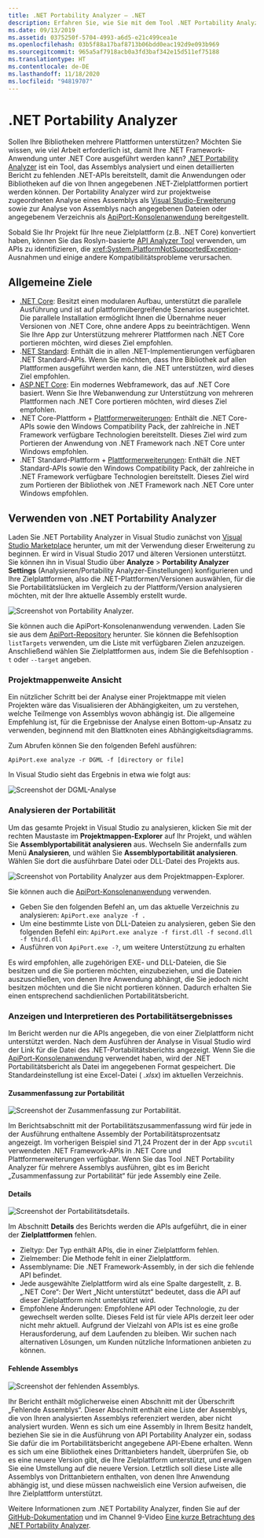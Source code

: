 ```yaml
---
title: .NET Portability Analyzer – .NET
description: Erfahren Sie, wie Sie mit dem Tool .NET Portability Analyzer bewerten, wie portabel Ihr Code zwischen den verschiedenen .NET-Implementierungen, wie .NET Core, .NET Standard, UWP und Xamarin, ist.
ms.date: 09/13/2019
ms.assetid: 0375250f-5704-4993-a6d5-e21c499cea1e
ms.openlocfilehash: 03b5f88a17baf8713b06bdd0eac192d9e093b969
ms.sourcegitcommit: 965a5af7918acb0a3fd3baf342e15d511ef75188
ms.translationtype: HT
ms.contentlocale: de-DE
ms.lasthandoff: 11/18/2020
ms.locfileid: "94819707"
---
```

# <a name="the-net-portability-analyzer"></a>.NET Portability Analyzer

Sollen Ihre Bibliotheken mehrere Plattformen unterstützen? Möchten Sie wissen, wie viel Arbeit erforderlich ist, damit Ihre .NET Framework-Anwendung unter .NET Core ausgeführt werden kann? [.NET Portability Analyzer](https://github.com/microsoft/dotnet-apiport) ist ein Tool, das Assemblys analysiert und einen detaillierten Bericht zu fehlenden .NET-APIs bereitstellt, damit die Anwendungen oder Bibliotheken auf die von Ihnen angegebenen .NET-Zielplattformen portiert werden können. Der Portability Analyzer wird zur projektweise zugeordneten Analyse eines Assemblys als [Visual Studio-Erweiterung](https://marketplace.visualstudio.com/items?itemName=ConnieYau.NETPortabilityAnalyzer) sowie zur Analyse von Assemblys nach angegebenen Dateien oder angegebenem Verzeichnis als [ApiPort-Konsolenanwendung](https://aka.ms/apiportdownload) bereitgestellt.

Sobald Sie Ihr Projekt für Ihre neue Zielplattform (z.B. .NET Core) konvertiert haben, können Sie das Roslyn-basierte [API Analyzer Tool](api-analyzer.md) verwenden, um APIs zu identifizieren, die <xref:System.PlatformNotSupportedException>-Ausnahmen und einige andere Kompatibilitätsprobleme verursachen.

## <a name="common-targets"></a>Allgemeine Ziele

- [.NET Core](../../core/introduction.md): Besitzt einen modularen Aufbau, unterstützt die parallele Ausführung und ist auf plattformübergreifende Szenarios ausgerichtet. Die parallele Installation ermöglicht Ihnen die Übernahme neuer Versionen von .NET Core, ohne andere Apps zu beeinträchtigen. Wenn Sie Ihre App zur Unterstützung mehrerer Plattformen nach .NET Core portieren möchten, wird dieses Ziel empfohlen.
- .[NET Standard](../net-standard.md): Enthält die in allen .NET-Implementierungen verfügbaren .NET Standard-APIs. Wenn Sie möchten, dass Ihre Bibliothek auf allen Plattformen ausgeführt werden kann, die .NET unterstützen, wird dieses Ziel empfohlen.
- [ASP.NET Core](/aspnet/core): Ein modernes Webframework, das auf .NET Core basiert. Wenn Sie Ihre Webanwendung zur Unterstützung von mehreren Plattformen nach .NET Core portieren möchten, wird dieses Ziel empfohlen.
- .NET Core-Plattform + [Plattformerweiterungen](../../core/porting/windows-compat-pack.md): Enthält die .NET Core-APIs sowie den Windows Compatibility Pack, der zahlreiche in .NET Framework verfügbare Technologien bereitstellt. Dieses Ziel wird zum Portieren der Anwendung von .NET Framework nach .NET Core unter Windows empfohlen.
- .NET Standard-Plattform + [Plattformerweiterungen](../../core/porting/windows-compat-pack.md): Enthält die .NET Standard-APIs sowie den Windows Compatibility Pack, der zahlreiche in .NET Framework verfügbare Technologien bereitstellt. Dieses Ziel wird zum Portieren der Bibliothek von .NET Framework nach .NET Core unter Windows empfohlen.

## <a name="how-to-use-the-net-portability-analyzer"></a>Verwenden von .NET Portability Analyzer

Laden Sie .NET Portability Analyzer in Visual Studio zunächst von [Visual Studio Marketplace](https://marketplace.visualstudio.com/items?itemName=ConnieYau.NETPortabilityAnalyzer) herunter, um mit der Verwendung dieser Erweiterung zu beginnen. Er wird in Visual Studio 2017 und älteren Versionen unterstützt. Sie können ihn in Visual Studio über **Analyze** > **Portability Analyzer Settings** (Analysieren/Portability Analyzer-Einstellungen) konfigurieren und Ihre Zielplattformen, also die .NET-Plattformen/Versionen auswählen, für die Sie Portabilitätslücken im Vergleich zu der Plattform/Version analysieren möchten, mit der Ihre aktuelle Assembly erstellt wurde.

![Screenshot von Portability Analyzer.](./media/portability-analyzer/portability-screenshot.png)

Sie können auch die ApiPort-Konsolenanwendung verwenden. Laden Sie sie aus dem [ApiPort-Repository](https://aka.ms/apiportdownload) herunter. Sie können die Befehlsoption `listTargets` verwenden, um die Liste mit verfügbaren Zielen anzuzeigen. Anschließend wählen Sie Zielplattformen aus, indem Sie die Befehlsoption `-t` oder `--target` angeben.

### <a name="solution-wide-view"></a>Projektmappenweite Ansicht

Ein nützlicher Schritt bei der Analyse einer Projektmappe mit vielen Projekten wäre das Visualisieren der Abhängigkeiten, um zu verstehen, welche Teilmenge von Assemblys wovon abhängig ist. Die allgemeine Empfehlung ist, für die Ergebnisse der Analyse einen Bottom-up-Ansatz zu verwenden, beginnend mit den Blattknoten eines Abhängigkeitsdiagramms.

Zum Abrufen können Sie den folgenden Befehl ausführen:

```console
ApiPort.exe analyze -r DGML -f [directory or file]
```

In Visual Studio sieht das Ergebnis in etwa wie folgt aus:

![Screenshot der DGML-Analyse](./media/portability-analyzer/dgml-example.png)

### <a name="analyze-portability"></a>Analysieren der Portabilität
Um das gesamte Projekt in Visual Studio zu analysieren, klicken Sie mit der rechten Maustaste im **Projektmappen-Explorer** auf Ihr Projekt, und wählen Sie **Assemblyportabilität analysieren** aus. Wechseln Sie andernfalls zum Menü **Analysieren**, und wählen Sie **Assemblyportabilität analysieren**. Wählen Sie dort die ausführbare Datei oder DLL-Datei des Projekts aus.

![Screenshot von Portability Analyzer aus dem Projektmappen-Explorer.](./media/portability-analyzer/portability-solution-explorer.png)

Sie können auch die [ApiPort-Konsolenanwendung](https://aka.ms/apiportdownload) verwenden.

- Geben Sie den folgenden Befehl an, um das aktuelle Verzeichnis zu analysieren: `ApiPort.exe analyze -f .`
- Um eine bestimmte Liste von DLL-Dateien zu analysieren, geben Sie den folgenden Befehl ein: `ApiPort.exe analyze -f first.dll -f second.dll -f third.dll`
- Ausführen von `ApiPort.exe -?`, um weitere Unterstützung zu erhalten

Es wird empfohlen, alle zugehörigen EXE- und DLL-Dateien, die Sie besitzen und die Sie portieren möchten, einzubeziehen, und die Dateien auszuschließen, von denen Ihre Anwendung abhängt, die Sie jedoch nicht besitzen möchten und die Sie nicht portieren können. Dadurch erhalten Sie einen entsprechend sachdienlichen Portabilitätsbericht.

### <a name="view-and-interpret-portability-result"></a>Anzeigen und Interpretieren des Portabilitätsergebnisses

Im Bericht werden nur die APIs angegeben, die von einer Zielplattform nicht unterstützt werden.
Nach dem Ausführen der Analyse in Visual Studio wird der Link für die Datei des .NET-Portabilitätsberichts angezeigt. Wenn Sie die [ApiPort-Konsolenanwendung](https://aka.ms/apiportdownload) verwendet haben, wird der .NET Portabilitätsbericht als Datei im angegebenen Format gespeichert. Die Standardeinstellung ist eine Excel-Datei ( *.xlsx*) im aktuellen Verzeichnis.

#### <a name="portability-summary"></a>Zusammenfassung zur Portabilität

![Screenshot der Zusammenfassung zur Portabilität.](./media/portability-analyzer/api-catalog-portablility-summary.png)

Im Berichtsabschnitt mit der Portabilitätszusammenfassung wird für jede in der Ausführung enthaltene Assembly der Portabilitätsprozentsatz angezeigt. Im vorherigen Beispiel sind 71,24 Prozent der in der App `svcutil` verwendeten .NET Framework-APIs in .NET Core und Plattformerweiterungen verfügbar. Wenn Sie das Tool .NET Portability Analyzer für mehrere Assemblys ausführen, gibt es im Bericht „Zusammenfassung zur Portabilität“ für jede Assembly eine Zeile.

#### <a name="details"></a>Details

![Screenshot der Portabilitätsdetails.](./media/portability-analyzer/api-catalog-portablility-details.png)

Im Abschnitt **Details** des Berichts werden die APIs aufgeführt, die in einer der **Zielplattformen** fehlen.

- Zieltyp: Der Typ enthält APIs, die in einer Zielplattform fehlen.
- Zielmember: Die Methode fehlt in einer Zielplattform.
- Assemblyname: Die .NET Framework-Assembly, in der sich die fehlende API befindet.
- Jede ausgewählte Zielplattform wird als eine Spalte dargestellt, z. B. „.NET Core“: Der Wert „Nicht unterstützt“ bedeutet, dass die API auf dieser Zielplattform nicht unterstützt wird.
- Empfohlene Änderungen: Empfohlene API oder Technologie, zu der gewechselt werden sollte. Dieses Feld ist für viele APIs derzeit leer oder nicht mehr aktuell. Aufgrund der Vielzahl von APIs ist es eine große Herausforderung, auf dem Laufenden zu bleiben. Wir suchen nach alternativen Lösungen, um Kunden nützliche Informationen anbieten zu können.

#### <a name="missing-assemblies"></a>Fehlende Assemblys

![Screenshot der fehlenden Assemblys.](./media/portability-analyzer/api-catalog-missing-assemblies.png)

Ihr Bericht enthält möglicherweise einen Abschnitt mit der Überschrift „Fehlende Assemblys“. Dieser Abschnitt enthält eine Liste der Assemblys, die von Ihren analysierten Assemblys referenziert werden, aber nicht analysiert wurden. Wenn es sich um eine Assembly in Ihrem Besitz handelt, beziehen Sie sie in die Ausführung von API Portability Analyzer ein, sodass Sie dafür die im Portabilitätsbericht angegebene API-Ebene erhalten. Wenn es sich um eine Bibliothek eines Drittanbieters handelt, überprüfen Sie, ob es eine neuere Version gibt, die Ihre Zielplattform unterstützt, und erwägen Sie eine Umstellung auf die neuere Version. Letztlich soll diese Liste alle Assemblys von Drittanbietern enthalten, von denen Ihre Anwendung abhängig ist, und diese müssen nachweislich eine Version aufweisen, die Ihre Zielplattform unterstützt.

Weitere Informationen zum .NET Portability Analyzer, finden Sie auf der [GitHub-Dokumentation](https://github.com/Microsoft/dotnet-apiport#documentation) und im Channel 9-Video [Eine kurze Betrachtung des .NET Portability Analyzer](https://channel9.msdn.com/Blogs/Seth-Juarez/A-Brief-Look-at-the-NET-Portability-Analyzer).
